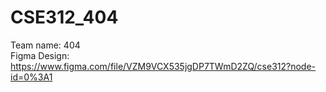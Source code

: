 # CSE312_404

Team name: 404  
Figma Design: https://www.figma.com/file/VZM9VCX535jgDP7TWmD2ZQ/cse312?node-id=0%3A1

